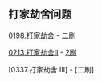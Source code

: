## 打家劫舍问题

[0198.打家劫舍](0198.打家劫舍.md) - [二刷](qu0198/solu/Solution.java)

[0213.打家劫舍II](0213.打家劫舍II.md) - [2刷](qu0213/solu/Solution.java)

[0337.打家劫舍 III] - [二刷]